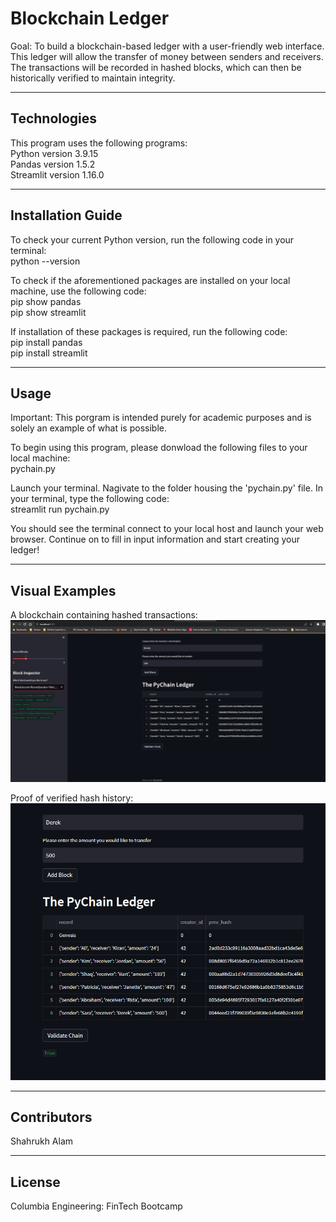# Blockchain Ledger
Goal: To build a blockchain-based ledger with a user-friendly web interface. This ledger will allow the transfer of money between senders and receivers. The transactions will be recorded in hashed blocks, which can then be historically verified to maintain integrity. 

---

## Technologies 

This program uses the following programs:   
Python version 3.9.15   
Pandas version 1.5.2   
Streamlit version 1.16.0   

---

## Installation Guide

To check your current Python version, run the following code in your terminal:  
python --version  

To check if the aforementioned packages are installed on your local machine, use the following code:   
pip show pandas   
pip show streamlit  

If installation of these packages is required, run the following code:  
pip install pandas   
pip install streamlit  

---

## Usage

Important: This porgram is intended purely for academic purposes and is solely an example of what is possible.   

To begin using this program, please donwload the following files to your local machine:  
pychain.py  

Launch your terminal. Nagivate to the folder housing the 'pychain.py' file. In your terminal, type the following code:  
streamlit run pychain.py   

You should see the terminal connect to your local host and launch your web browser. Continue on to fill in input information and start creating your ledger!  


---

## Visual Examples

A blockchain containing hashed transactions: 
<img src="Resources/Blockchain.png">

Proof of verified hash history:
<img src="Resources/Blockchain_Validation.png">

---

## Contributors

Shahrukh Alam

---

## License

Columbia Engineering: FinTech Bootcamp
